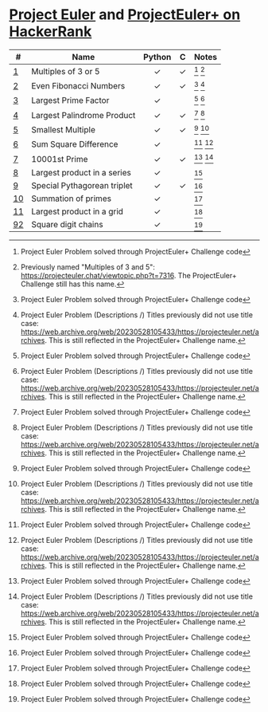 [Project Euler](https://projecteuler.net) and
[ProjectEuler+ on HackerRank](https://www.hackerrank.com/contests/projecteuler)
===============================================================================

| #                                                  | Name                        | Python  |    C    | Notes     |
| -------------------------------------------------- | --------------------------- | :-----: | :-----: | :-------- |
| [1](001%20-%20Multiples%20of%203%20and%205)        | Multiples of 3 or 5         | &check; | &check; | [^1] [^2] |
| [2](002%20-%20Even%20Fibonacci%20numbers)          | Even Fibonacci Numbers      | &check; | &check; | [^1] [^3] |
| [3](003%20-%20Largest%20prime%20factor)            | Largest Prime Factor        | &check; |         | [^1] [^3] |
| [4](004%20-%20Largest%20palindrome%20product)      | Largest Palindrome Product  | &check; | &check; | [^1] [^3] |
| [5](005%20-%20Smallest%20multiple)                 | Smallest Multiple           | &check; | &check; | [^1] [^3] |
| [6](006%20-%20Sum%20square%20difference)           | Sum Square Difference       | &check; |         | [^1] [^3] |
| [7](007%20-%2010001st%20prime)                     | 10001st Prime               | &check; | &check; | [^1] [^3] |
| [8](008%20-%20Largest%20product%20in%20a%20series) | Largest product in a series | &check; |         | [^1]      |
| [9](009%20-%20Special%20Pythagorean%20triplet)     | Special Pythagorean triplet | &check; | &check; | [^1]      |
| [10](010%20-%20Summation%20of%20primes)            | Summation of primes         | &check; |         | [^1]      |
| [11](011%20-%20Largest%20product%20in%20a%20grid)  | Largest product in a grid   | &check; |         | [^1]      |
| [92](092%20-%20Square%20digit%20chains)            | Square digit chains         | &check; |         | [^1]      |

[^1]: Project Euler Problem solved through ProjectEuler+ Challenge code
[^2]: Previously named "Multiples of 3 and 5": https://projecteuler.chat/viewtopic.php?t=7316.
      The ProjectEuler+ Challenge still has this name.
[^3]: Project Euler Problem (Descriptions /) Titles previously did not use title case:
      https://web.archive.org/web/20230528105433/https://projecteuler.net/archives.
      This is still reflected in the ProjectEuler+ Challenge name.

